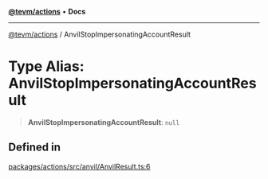 [**@tevm/actions**](../README.md) • **Docs**

***

[@tevm/actions](../globals.md) / AnvilStopImpersonatingAccountResult

# Type Alias: AnvilStopImpersonatingAccountResult

> **AnvilStopImpersonatingAccountResult**: `null`

## Defined in

[packages/actions/src/anvil/AnvilResult.ts:6](https://github.com/evmts/tevm-monorepo/blob/main/packages/actions/src/anvil/AnvilResult.ts#L6)
